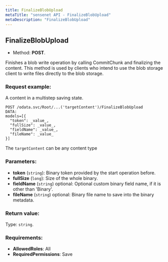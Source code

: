 ```yaml
---
title: FinalizeBlobUpload
metaTitle: "sensenet API - FinalizeBlobUpload"
metaDescription: "FinalizeBlobUpload"
---
```


## FinalizeBlobUpload
- Method: **POST**.

Finishes a blob write operation by calling CommitChunk and finalizing the content.
 This method is used by clients who intend to use the blob storage client
 to write files directly to the blob storage.

### Request example:
A content in a multistep saving state.
```
POST /odata.svc/Root/...('targetContent')/FinalizeBlobUpload
DATA:
models=[{
  "token": _value_, 
  "fullSize": _value_, 
  "fieldName": _value_, 
  "fileName": _value_
}]
```
The `targetContent` can be any content type
### Parameters:
- **token** (`string`): Binary token provided by the start operation before.
- **fullSize** (`long`): Size of the whole binary.
- **fieldName** (`string`) optional: Optional custom binary field name, if it is other than 'Binary'.
- **fileName** (`string`) optional: Binary file name to save into the binary metadata.

### Return value:
Type: `string`.

### Requirements:
- **AllowedRoles**: All
- **RequiredPermissions**: Save

